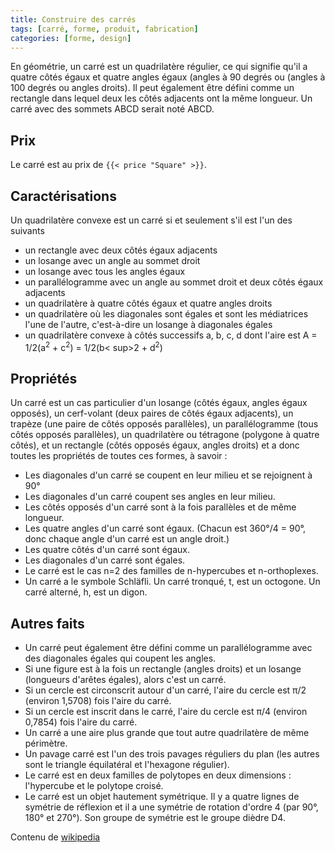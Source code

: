 ```yaml
---
title: Construire des carrés
tags: [carré, forme, produit, fabrication]
categories: [forme, design]
---
```


En géométrie, un carré est un quadrilatère régulier, ce qui signifie qu'il a quatre côtés égaux et quatre angles égaux (angles à 90 degrés ou (angles à 100 degrés ou angles droits). Il peut également être défini comme un rectangle dans lequel deux les côtés adjacents ont la même longueur. Un carré avec des sommets ABCD serait noté ABCD. <!--more-->

## Prix

Le carré est au prix de `{{< price "Square" >}}`.

## Caractérisations

Un quadrilatère convexe est un carré si et seulement s'il est l'un des suivants

* un rectangle avec deux côtés égaux adjacents
* un losange avec un angle au sommet droit
* un losange avec tous les angles égaux
* un parallélogramme avec un angle au sommet droit et deux côtés égaux adjacents
* un quadrilatère à quatre côtés égaux et quatre angles droits
* un quadrilatère où les diagonales sont égales et sont les médiatrices l'une de l'autre, c'est-à-dire un losange à diagonales égales
* un quadrilatère convexe à côtés successifs a, b, c, d dont l'aire est A = 1/2(a<sup>2</sup> + c<sup>2</sup>) = 1/2(b< sup>2</sup> + d<sup>2</sup>)

## Propriétés
Un carré est un cas particulier d'un losange (côtés égaux, angles égaux opposés), un cerf-volant (deux paires de côtés égaux adjacents), un trapèze (une paire de côtés opposés parallèles), un parallélogramme (tous côtés opposés parallèles), un quadrilatère ou tétragone (polygone à quatre côtés), et un rectangle (côtés opposés égaux, angles droits) et a donc toutes les propriétés de toutes ces formes, à savoir :

* Les diagonales d'un carré se coupent en leur milieu et se rejoignent à 90°
* Les diagonales d'un carré coupent ses angles en leur milieu.
* Les côtés opposés d'un carré sont à la fois parallèles et de même longueur.
* Les quatre angles d'un carré sont égaux. (Chacun est 360°/4 = 90°, donc chaque angle d'un carré est un angle droit.)
* Les quatre côtés d'un carré sont égaux.
* Les diagonales d'un carré sont égales.
* Le carré est le cas n=2 des familles de n-hypercubes et n-orthoplexes.
* Un carré a le symbole Schläfli. Un carré tronqué, t, est un octogone. Un carré alterné, h, est un digon.

## Autres faits

* Un carré peut également être défini comme un parallélogramme avec des diagonales égales qui coupent les angles.
* Si une figure est à la fois un rectangle (angles droits) et un losange (longueurs d'arêtes égales), alors c'est un carré.
* Si un cercle est circonscrit autour d'un carré, l'aire du cercle est π/2 (environ 1,5708) fois l'aire du carré.
* Si un cercle est inscrit dans le carré, l'aire du cercle est π/4 (environ 0,7854) fois l'aire du carré.
* Un carré a une aire plus grande que tout autre quadrilatère de même périmètre.
* Un pavage carré est l'un des trois pavages réguliers du plan (les autres sont le triangle équilatéral et l'hexagone régulier).
* Le carré est en deux familles de polytopes en deux dimensions : l'hypercube et le polytope croisé.
* Le carré est un objet hautement symétrique. Il y a quatre lignes de symétrie de réflexion et il a une symétrie de rotation d'ordre 4 (par 90°, 180° et 270°). Son groupe de symétrie est le groupe dièdre D4.

Contenu de [wikipedia](https://en.wikipedia.org/wiki/Square)
